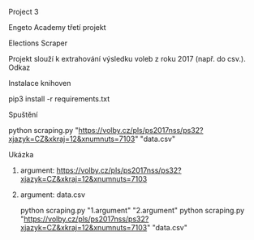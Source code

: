 Project 3


Engeto Academy třetí projekt

Elections Scraper

Projekt slouží k extrahování výsledku voleb z roku 2017 (např. do csv.). Odkaz


Instalace knihoven


pip3 install -r requirements.txt

Spuštění


python scraping.py "https://volby.cz/pls/ps2017nss/ps32?xjazyk=CZ&xkraj=12&xnumnuts=7103" "data.csv"

Ukázka


1. argument: https://volby.cz/pls/ps2017nss/ps32?xjazyk=CZ&xkraj=12&xnumnuts=7103
2. argument: data.csv
 
   python scraping.py "1.argument" "2.argument"
   python scraping.py "https://volby.cz/pls/ps2017nss/ps32?xjazyk=CZ&xkraj=12&xnumnuts=7103" "data.csv"
